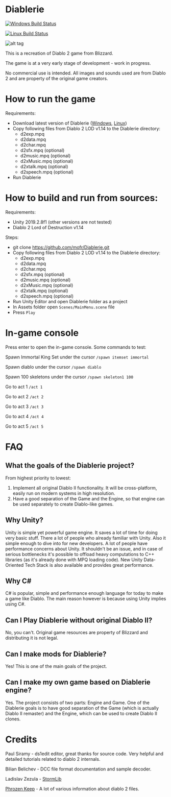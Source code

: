 # Diablerie

[![Windows Build Status](http://diablerie.zond.org/build/image/?target=win64)](http://diablerie.zond.org/download/?target=win64)

[![Linux Build Status](http://diablerie.zond.org/build/image/?target=linux)](http://diablerie.zond.org/download/?target=linux)

![alt tag](https://raw.github.com/mofr/Diablerie/master/Screenshots/rogue_camp.png)

This is a recreation of Diablo 2 game from Blizzard.

The game is at a very early stage of development - work in progress.

No commercial use is intended. All images and sounds used are from Diablo 2 and are property of the original game creators.

# How to run the game

Requirements:
* Download latest version of Diablerie ([Windows](http://diablerie.zond.org/download/?target=win64), [Linux](http://diablerie.zond.org/download/?target=linux))
* Copy following files from Diablo 2 LOD v1.14 to the Diablerie directory:
  - d2exp.mpq
  - d2data.mpq
  - d2char.mpq
  - d2sfx.mpq (optional)
  - d2music.mpq (optional)
  - d2xMusic.mpq (optional)
  - d2xtalk.mpq (optional)
  - d2speech.mpq (optional)
* Run Diablerie

# How to build and run from sources:

Requirements:
- Unity 2019.2.8f1 (other versions are not tested)
- Diablo 2 Lord of Destruction v1.14

Steps:
* git clone https://github.com/mofr/Diablerie.git
* Copy following files from Diablo 2 LOD v1.14 to the Diablerie directory:
  - d2exp.mpq
  - d2data.mpq
  - d2char.mpq
  - d2sfx.mpq (optional)
  - d2music.mpq (optional)
  - d2xMusic.mpq (optional)
  - d2xtalk.mpq (optional)
  - d2speech.mpq (optional)
* Run Unity Editor and open Diablerie folder as a project
* In Assets folder open `Scenes/MainMenu.scene` file
* Press `Play`

# In-game console

Press enter to open the in-game console.
Some commands to test:

Spawn Immortal King Set under the cursor `/spawn itemset immortal`

Spawn diablo under the cursor `/spawn diablo`

Spawn 100 skeletons under the cursor `/spawn skeleton1 100`

Go to act 1 `/act 1`

Go to act 2 `/act 2`

Go to act 3 `/act 3`

Go to act 4 `/act 4`

Go to act 5 `/act 5`

# FAQ

## What the goals of the Diablerie project?
From highest priority to lowest:
1. Implement all original Diablo II functionality. It will be cross-platform, easily run on modern systems in high resolution.
2. Have a good separation of the Game and the Engine, so that engine can be used separately to create Diablo-like games.

## Why Unity?
Unity is simple yet powerful game engine. It saves a lot of time for doing very basic stuff. There a lot of people who already familiar with Unity. Also it simple enough to dive into for new developers.
A lot of people have performance concerns about Unity. It shouldn't be an issue, and in case of serious bottlenecks it's possible to offload heavy computations to C++ libraries (as it's already done with MPQ loading code).
New Unity Data-Oriented Tech Stack is also available and provides great performance.

## Why C#
C# is popular, simple and performance enough language for today to make a game like Diablo. The main reason however is because using Unity implies using C#.

## Can I Play Diablerie without original Diablo II?
No, you can't. Original game resources are property of Blizzard and distributing it is not legal.

## Can I make mods for Diablerie?
Yes! This is one of the main goals of the project.

## Can I make my own game based on Diablerie engine?
Yes. The project consists of two parts: Engine and Game. One of the Diablerie goals is to have good separation of the Game (which is actually Diablo II remaster) and the Engine, which can be used to create Diablo II clones.

# Credits

Paul Siramy - ds1edit editor, great thanks for source code. Very helpful and detailed tutorials related to diablo 2 internals.

Bilian Belichev - DCC file format documentation and sample decoder.

Ladislav Zezula - [StormLib](https://github.com/ladislav-zezula/StormLib) 

[Phrozen Keep](http://d2mods.info) - A lot of various information about diablo 2 files.
